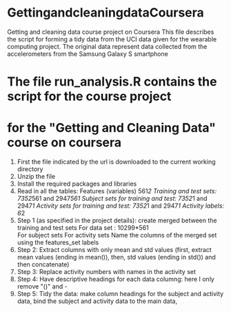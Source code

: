 # GettingandcleaningdataCoursera
Getting and cleaning data course project on Coursera
This file describes the script for forming a tidy data
from the UCI data given for the wearable computing project.
The original data represent data collected from the accelerometers 
from the Samsung Galaxy S smartphone


# The file run_analysis.R contains the script for the course project 
# for the "Getting and Cleaning Data" course on coursera

1. First the file indicated by the url is downloaded to the current working directory
2. Unzip the file
3. Install the required packages and libraries
4. Read in all the tables:
	Features (variables) 561*2
	Training and test sets: 7352*561 and 2947*561
	Subject sets for training and test: 7352*1 and 2947*1
	Activity sets for training and test: 7352*1 and 2947*1
	Activity labels: 6*2
5. Step 1 (as specified in the project details): create merged between the training and test sets
						 For data set : 10299*561			
						 For subject sets
						 For activity sets
						 Name the columns of the merged set using the features_set labels
6. Step 2: Extract columns with only mean and std values (first, extract mean values (ending in mean()), then, std values (ending in std()) and then concatenate)
7. Step 3: Replace activity numbers with names in the activity set
8. Step 4: Have descriptive headings for each data columng: here I only remove "()" and -
9. Step 5: Tidy the data: make column headings for the subject and activity data,
			  bind the subject and activity data to the main data,


